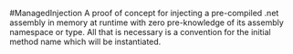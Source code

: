 #ManagedInjection
A proof of concept for injecting a pre-compiled .net assembly in memory at runtime with zero pre-knowledge of its assembly namespace or type. All that is necessary is a convention for the initial method name which will be instantiated.

